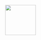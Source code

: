 <div id="header" align="center">
  <img src="https://media.giphy.com/media/HzPtbOKyBoBFsK4hyc/giphy.gif?cid=790b7611lcmzco494qkrszl5m3g5aq2c3r0xr3rwr5599lw0&ep=v1_gifs_search&rid=giphy.gif&ct=g" width="100">
</div>
